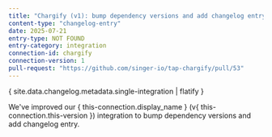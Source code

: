 ```yaml
---
title: "Chargify (v1): bump dependency versions and add changelog entry"
content-type: "changelog-entry"
date: 2025-07-21
entry-type: NOT FOUND
entry-category: integration
connection-id: chargify
connection-version: 1
pull-request: "https://github.com/singer-io/tap-chargify/pull/53"
---
```

{ site.data.changelog.metadata.single-integration | flatify }

We've improved our { this-connection.display_name } (v{ this-connection.this-version }) integration to bump dependency versions and add changelog entry.